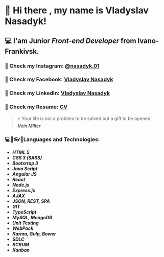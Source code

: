 # 👋 Hi there , my name is **Vladyslav Nasadyk**!
## 💻 I'am Junior *Front-end Developer* from Ivano-Frankivsk.
### 💬 Check my Instagram: [@nasadyk.01](https://www.instagram.com/nasadyk.01/)
### 💬 Check my Facebook: [Vladyslav Nasadyk](https://www.facebook.com/profile.php?id=100008475994569)
### 💬 Check my LinkedIn: [Vladyslav Nasadyk](https://www.linkedin.com/in/vladyslav-nasadyk-5a947b1bb/)
### 💬 Check my Resume: [CV](https://drive.google.com/file/d/1M6UcyrjOvxy1V-IjE7HSoKczFg31VzUg/view?usp=sharing)
> ⚡ Your life is not a problem to be solved but a gift to be opened. <br/>
> ***Vein Miller***
### ​💻​💾​👓​👔​ Languages and Technologies:
- ***HTML 5*** <br/> 
- ***CSS 3 (SASS)*** <br/>
- ***Bootsrtap 3*** <br/>
- ***Java Script*** <br/>
- ***Angular JS*** <br/>
- ***React*** <br/>
- ***Node.js*** <br/>
- ***Express.js*** <br/>
- ***AJAX*** <br/>
- ***JSON, REST, SPA*** <br/>
- ***GIT*** <br/>
- ***TypeScript*** <br/>
- ***MySQL, MongoDB*** <br/>
- ***Unit Testing*** <br/>
- ***WebPack*** <br/>
- ***Karma, Gulp, Bower*** <br/>
- ***SDLC*** <br/>
- ***SCRUM*** <br/>
- ***Kanban*** <br/>
